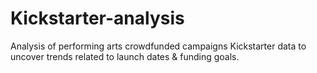 # Kickstarter-analysis
Analysis of performing arts crowdfunded campaigns Kickstarter data to uncover trends related to launch dates &amp; funding goals.

